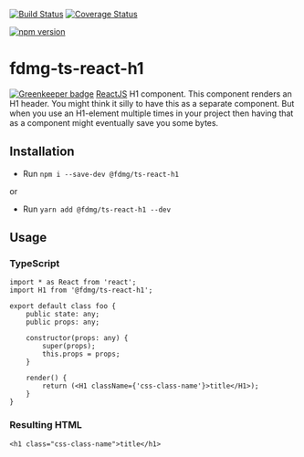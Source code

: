 [![Build Status](https://travis-ci.org/FDMediagroep/fdmg-ts-react-h1.svg?branch=master)](https://travis-ci.org/FDMediagroep/fdmg-ts-react-h1)
[![Coverage Status](https://coveralls.io/repos/github/FDMediagroep/fdmg-ts-react-h1/badge.svg?branch=master)](https://coveralls.io/github/FDMediagroep/fdmg-ts-react-h1?branch=master)

[![npm version](https://badge.fury.io/js/%40fdmg%2Fts-react-h1.svg)](https://badge.fury.io/js/%40fdmg%2Fts-react-h1)

# fdmg-ts-react-h1

[![Greenkeeper badge](https://badges.greenkeeper.io/FDMediagroep/fdmg-ts-react-h1.svg)](https://greenkeeper.io/)
[ReactJS](https://reactjs.org/) H1 component. This component renders an H1 header.
You might think it silly to have this as a separate component. But when you use an H1-element multiple times in your
project then having that as a component might eventually save you some bytes.

## Installation
- Run `npm i --save-dev @fdmg/ts-react-h1`

or

- Run `yarn add @fdmg/ts-react-h1 --dev`

## Usage
### TypeScript
```
import * as React from 'react';
import H1 from '@fdmg/ts-react-h1';

export default class foo {
    public state: any;
    public props: any;

    constructor(props: any) {
        super(props);
        this.props = props;
    }

    render() {
        return (<H1 className={'css-class-name'}>title</H1>);
    }
}
```

### Resulting HTML
```
<h1 class="css-class-name">title</h1>
```